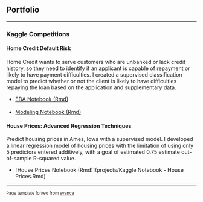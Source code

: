 ## Portfolio

---

### Kaggle Competitions 

#### Home Credit Default Risk

Home Credit wants to serve customers who are unbanked or lack credit history, so they need to identify if an applicant is capable of repayment or likely to have payment difficulties. I created a supervised classification model to predict whether or not the client is likely to have difficulties repaying the loan based on the application and supplementary data.

- [EDA Notebook (Rmd)](projects/EDA_Notebook_Jessica_Kersey.Rmd)
<br><br>
- [Modeling Notebook (Rmd)](projects/Modeling_Notebook_Jessica_Kersey.Rmd)


#### House Prices: Advanced Regression Techniques

Predict housing prices in Ames, Iowa with a supervised model. I developed a linear regression model of housing prices with the limitation of using only 5 predictors entered additively, with a goal of estimated 0.75 estimate out-of-sample R-squared value.

- [House Prices Notebook (Rmd)](projects/Kaggle Notebook - House Prices.Rmd)









---
<p style="font-size:11px">Page template forked from <a href="https://github.com/evanca/quick-portfolio">evanca</a></p>
<!-- Remove above link if you don't want to attibute -->
